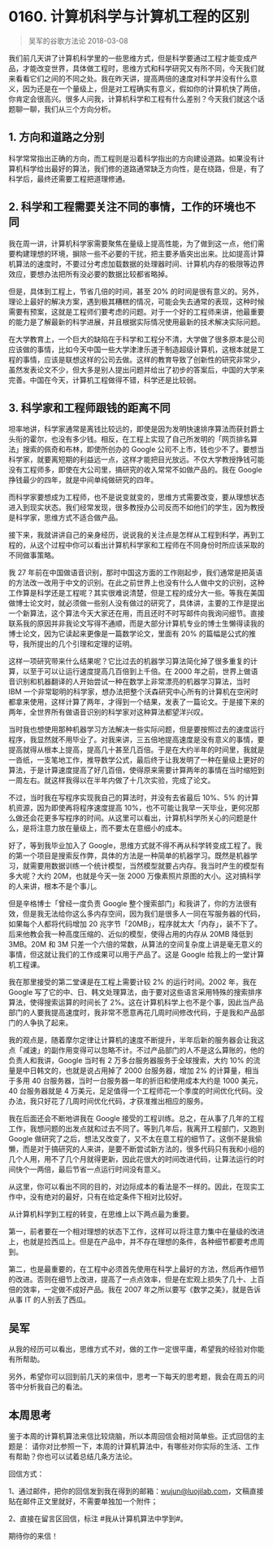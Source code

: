 # 0160. 计算机科学与计算机工程的区别
> 吴军的谷歌方法论
2018-03-08

我们前几天讲了计算机科学里的一些思维方式，但是科学要通过工程才能变成产品，才能改变世界，具体做工程时，思维方式和科学研究又有所不同，今天我们就来看看它们之间的不同之处。我在昨天讲，提高两倍的速度对科学并没有什么意义，因为还是在一个量级上，但是对工程确实有意义，假如你的计算机快了两倍，你肯定会很高兴。很多人问我，计算机科学和工程有什么差别？今天我们就这个话题聊一聊，我们从三个方向分析。

## 1. 方向和道路之分别
科学常常指出正确的方向，而工程则是沿着科学指出的方向建设道路。如果没有计算机科学给出最好的算法，我们修的道路通常缺乏方向性，是在绕路，但是，有了科学后，最终还需要工程把道理修通。

## 2. 科学和工程需要关注不同的事情，工作的环境也不同
我在周一讲，计算机科学家需要聚焦在量级上提高性能，为了做到这一点，他们需要构建理想的环境，摒除一些不必要的干扰，把主要矛盾突出出来。比如提高计算机算法的速度时，不要过分考虑加载数据的处理器时间、计算机内存的极限等边界效应，要想办法把所有没必要的数据比较都省略掉。

但是，具体到工程上，节省几倍的时间，甚至 20% 的时间是很有意义的。另外，理论上最好的解决方案，遇到极其糟糕的情况，可能会失去通常的表现，这种时候需要有预案，这就是工程师们要考虑的问题。对于一个好的工程师来讲，他最重要的能力是了解最新的科学进展，并且根据实际情况使用最新的技术解决实际问题。

在大学教育上，一个巨大的缺陷在于科学和工程分不清，大学做了很多原本是公司应该做的事情，比如今天中国一些大学津津乐道于制造超级计算机，这根本就是工程的事情，应该是联想这样的公司去做。这样的教育导致了创新性的研究非常少，虽然发表论文不少，但大多是别人提出问题并给出了初步的答案后，中国的大学来完善。中国在今天，计算机工程做得不错，科学还是比较弱。

## 3. 科学家和工程师跟钱的距离不同
坦率地讲，科学家通常是离钱比较远的，即使是因为发明快速排序算法而获封爵士头衔的霍尔，也没有多少钱。相反，在工程上实现了自己所发明的「网页排名算法」搜索的佩奇和布林，即使所创办的 Google 公司不上市，钱也少不了。要想当科学家，就要离短期的利益远一点，这样才能把目光放远。不仅大学教授挣钱可能没有工程师多，即使在大公司里，搞研究的收入常常不如做产品的。我在 Google 挣钱最少的四年，就是中间单纯做研究的四年。

而科学家要想成为工程师，也不是说变就变的，思维方式需要改变，要从理想状态进入到现实状态。我们经常发现，很多教授办公司反而不如他们的学生，因为教授是科学家，思维方式不适合做产品。

接下来，我就讲讲自己的亲身经历，说说我的关注点是怎样从工程到科学，再到工程的，从这个过程中你可以看出计算机科学家和工程师在不同身份时所应该采取的不同做事策略。

我 27 年前在中国做语音识别，那时中国这方面的工作刚起步，我们通常是把英语的方法改一改用于中文的识别。在此之前世界上也没有什么人做中文的识别，这种工作算是科学还是工程呢？其实很难说清楚，但是工程的成分大一些。等我在美国做博士论文时，就必须做一些别人没有做过的研究了，具体讲，主要的工作是提出一个新算法，这个算法今天大家还在用，而且还时不时写邮件向我询问细节。直接联系我的原因并非我论文写得不通顺，而是大部分计算机专业的博士生懒得读我的博士论文，因为它读起来更像是一篇数学论文，里面有 20% 的篇幅是公式的推导，我所提出的几个引理和定理的证明。

这样一项研究带来什么结果呢？它比过去的机器学习算法简化掉了很多重复的计算，以至于可以让运行速度提高几百倍到上千倍。在 2000 年之前，世界上做语音识别和机器翻译的人开始尝试一种在数学上非常漂亮的机器学习算法，当时 IBM 一个非常聪明的科学家，想办法把整个沃森研究中心所有的计算机在空闲时都拿来使用，这样计算了两年，才得到一个结果，发表了一篇论文。于是接下来的两年，全世界所有做语音识别的科学家对这种算法都望洋兴叹。

当时我也想使用那种机器学习方法解决一些实际问题，但是要按照过去的速度运行程序，我显然就不用毕业了。对我来讲，三五倍地提高速度是没有意义的事情，要提高就得从根本上提高，提高几十甚至几百倍。于是在大约半年的时间里，我就是一沓纸，一支笔地工作，推导数学公式，最后终于让我发明了一种在量级上更好的算法，于是计算速度提高了好几百倍，使得原来需要计算两年的事情在当时缩短到一周左右。就这样我得以在半年内做了十几次实验，完成了论文。

不过，当时我在写程序实现我自己的算法时，并没有去省最后 10%、5% 的计算机资源，因为即使再将程序速度提高 10%，也不可能让我早一天毕业，更何况那么做还会花更多写程序的时间。从这里可以看出，计算机科学所关心的问题是什么，是将注意力放在量级上，而不要太在意细小的成本。

好了，等到我毕业加入了 Google，思维方式就不得不再从科学转变成工程了。我的第一个项目是搜索反作弊，具体的方法是一种简单的机器学习。既然是机器学习，就需要用数据训练一个统计模型，当然模型就要占内存。我当时产生的模型有多大呢？大约 20M，也就是今天一张 2000 万像素照片原图的大小。这对搞科学的人来讲，根本不是个事儿。

但是辛格博士「曾经一度负责 Google 整个搜索部门」和我讲了，你的方法很有效，但是我无法给你这么多内存空间，因为我们是很多人一同在写服务器的代码，如果每个人都将代码增加 20 兆字节「20MB」，程序就太大「内存」，装不下了。后来他教会我一种高度压缩的、近似的模型，使得占用的内存从 20MB 降低到 3MB。20M 和 3M 只差一个六倍的常数，从算法的空间复杂度上讲是毫无意义的事情，但这就让我们的工作成果可以用于产品了。这是 Google 给我上的一堂计算机工程课。

我在那里接受的第二堂课是在工程上需要计较 2% 的运行时间。2002 年，我在 Google 写了它的中、日、韩文处理算法，由于要对这些语言采用特殊的搜索排序算法，使得搜索运算的时间长了 2%。这在计算机科学上也不是个事，因此当产品部门的人要我提高速度时，我非常不愿意再花几周时间修改代码，于是我和产品部门的人争执了起来。

我的观点是，随着摩尔定律让计算机的速度不断提升，半年后新的服务器会让我这点「减速」的副作用变得可以忽略不计。不过产品部门的人不是这么算账的，他的负责人和我讲，Google 当时有 2 万多台服务器服务于全球搜索，大约 10% 的流量是中日韩文的，也就是说占用掉了 2000 台服务器，增加 2% 的计算量，相当于多用 40 台服务器，当时一台服务器一年的折旧和使用成本大约是 1000 美元，40 台服务器就是 4 万美元，足足值得一个工程师花一个季度的时间优化代码。没办法，我只好花了几周时间优化代码，才获准推出相应的服务。

我在后面还会不断地讲我在 Google 接受的工程训练。总之，在从事了几年的工程工作，我想问题的出发点就和过去不同了。等到几年后，我离开工程部门，又跑到 Google 做研究了之后，想法又改变了，又不太在意工程的细节了。这倒不是我偷懒，而是对于搞研究的人来讲，是要不断尝试新方法的，很多代码只有我和小组的几个人用，用不了几个月就得更新，因此花很大的时间改进代码，让算法运行的时间快个一两倍，最后节省一点运行时间没有意义。

从这里，你可以看出不同的目的，对边际成本的看法是不一样的。因此，在现实工作中，没有绝对的最好，只有在给定条件下相对比较好。

从计算机科学到工程的转变，在思维上以下两点最为重要。

第一，前者要在一个相对理想的状态下工作，这样可以将注意力集中在量级的改进上，也就是捡西瓜上。但是在产品中，并不存在理想的条件，各种细节都要考虑周到。

第二，也是最重要的，在工程中必须首先使用在科学上最好的方法，然后再作细节的改进。否则在细节上改进，提高了一点点效率，但是在宏观上损失了几十、上百倍的效率，一定做不成好产品。我在 2007 年之所以要写《数学之美》，就是告诉从事 IT 的人别丢了西瓜。

## 吴军

从我的经历可以看出，思维方式不对，做的工作一定很平庸，希望我的经验对你能有所帮助。

另外，希望你可以回到前几天的来信中，思考一下每天的思考题，我会在周五的问答中分析我自己的看法。

## 本周思考
鉴于本周的计算机算法来信比较烧脑，所以本周回信会相对简单些。正式回信的主题是： 请你对比参照一下，本周的计算机算法中，有哪些对你实际的生活、工作有帮助？你也可以试着总结几条方法论。

回信方式：

1、通过邮件，把你的回信发到我在得到的邮箱：wujun@luojilab.com，文稿直接贴在邮件正文里就好，不需要单独加一个附件；

2、直接在留言区回信，标注 #我从计算机算法中学到#。

期待你的来信！